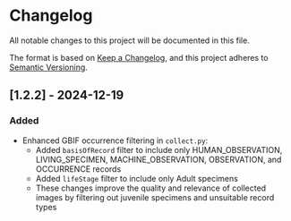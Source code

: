 # Changelog
All notable changes to this project will be documented in this file.

The format is based on [Keep a Changelog](https://keepachangelog.com/en/1.0.0/),
and this project adheres to [Semantic Versioning](https://semver.org/spec/v2.0.0.html).

## [1.2.2] - 2024-12-19

### Added
- Enhanced GBIF occurrence filtering in `collect.py`:
  - Added `basisOfRecord` filter to include only HUMAN_OBSERVATION, LIVING_SPECIMEN, MACHINE_OBSERVATION, OBSERVATION, and OCCURRENCE records
  - Added `lifeStage` filter to include only Adult specimens
  - These changes improve the quality and relevance of collected images by filtering out juvenile specimens and unsuitable record types